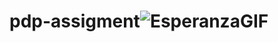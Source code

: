 # pdp-assigment![EsperanzaGIF](https://user-images.githubusercontent.com/73342306/166121975-18abb7af-5bf8-47d2-9655-8f5fed954ca1.gif)

